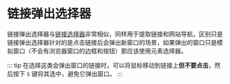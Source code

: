 # 链接弹出选择器

链接弹出选择器与[链接选择器](/tutorial/link-selector.html)非常相似，同样用于提取链接和网站导航，区别只是链接弹出选择器针对的是点击链接后会弹出新窗口的场景，如果弹出的窗口只是模拟窗口（不会有浏览器窗口的边框和按钮）那应该使用元素选择器。

::: tip
在选择这类会弹出窗口的链接时，可以将鼠标移动到链接上**但不要点击**，然后按下 `S` 键将其选中，避免它弹出窗口。
:::